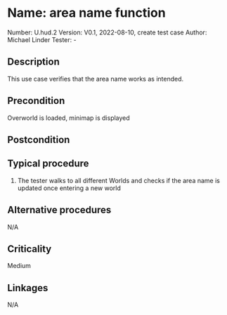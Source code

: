 # Name: area name function

Number: U.hud.2
Version: V0.1, 2022-08-10, create test case
Author: Michael Linder
Tester: -

## Description

This use case verifies that the area name works as intended.  

## Precondition

Overworld is loaded, minimap is displayed

## Postcondition

## Typical procedure

1. The tester walks to all different Worlds and checks if the area name is updated once entering a new world

## Alternative procedures

N/A

## Criticality

Medium

## Linkages

N/A
